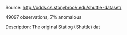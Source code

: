 Source: http://odds.cs.stonybrook.edu/shuttle-dataset/

49097 observations, 7% anomalous

Description:
The original Statlog (Shuttle) dat